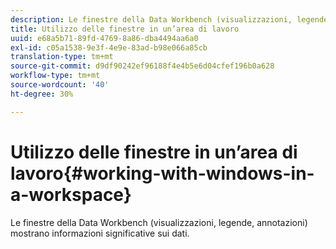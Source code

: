 ```yaml
---
description: Le finestre della Data Workbench (visualizzazioni, legende, annotazioni) mostrano informazioni significative sui dati.
title: Utilizzo delle finestre in un’area di lavoro
uuid: e68a5b71-89fd-4769-8a86-dba4494aa6a0
exl-id: c05a1538-9e3f-4e9e-83ad-b98e066a85cb
translation-type: tm+mt
source-git-commit: d9df90242ef96188f4e4b5e6d04cfef196b0a628
workflow-type: tm+mt
source-wordcount: '40'
ht-degree: 30%

---
```


# Utilizzo delle finestre in un’area di lavoro{#working-with-windows-in-a-workspace}

Le finestre della Data Workbench (visualizzazioni, legende, annotazioni) mostrano informazioni significative sui dati.
